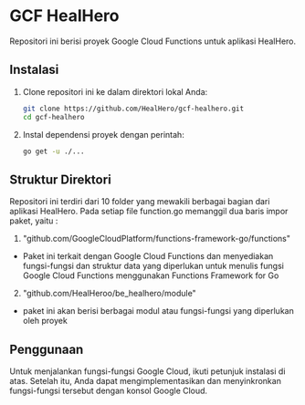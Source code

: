 # GCF HealHero

Repositori ini berisi proyek Google Cloud Functions untuk aplikasi HealHero.

## Instalasi

1. Clone repositori ini ke dalam direktori lokal Anda:

    ```bash
    git clone https://github.com/HealHero/gcf-healhero.git
    cd gcf-healhero
    ```

2. Instal dependensi proyek dengan perintah:

    ```bash
    go get -u ./...
    ```

## Struktur Direktori

Repositori ini terdiri dari 10 folder yang mewakili berbagai bagian dari aplikasi HealHero. Pada setiap file function.go memanggil dua baris impor paket, yaitu :
1. "github.com/GoogleCloudPlatform/functions-framework-go/functions"
- Paket ini terkait dengan Google Cloud Functions dan menyediakan fungsi-fungsi dan struktur data yang diperlukan untuk menulis fungsi Google Cloud Functions menggunakan Functions Framework for Go
2. "github.com/HealHeroo/be_healhero/module"
- paket ini akan berisi berbagai modul atau fungsi-fungsi yang diperlukan oleh proyek 


## Penggunaan

Untuk menjalankan fungsi-fungsi Google Cloud, ikuti petunjuk instalasi di atas. Setelah itu, Anda dapat mengimplementasikan dan menyinkronkan fungsi-fungsi tersebut dengan konsol Google Cloud.


